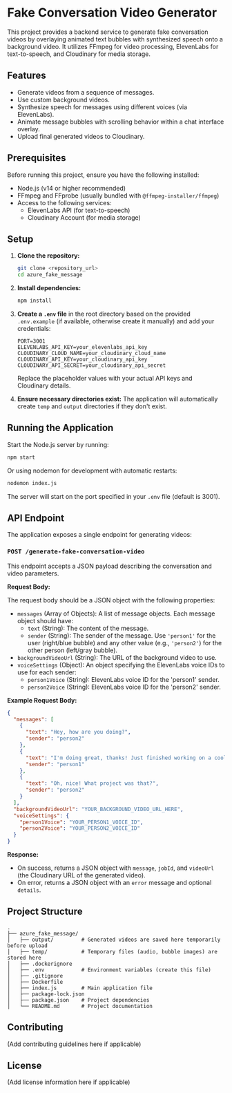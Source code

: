 # Fake Conversation Video Generator

This project provides a backend service to generate fake conversation videos by overlaying animated text bubbles with synthesized speech onto a background video. It utilizes FFmpeg for video processing, ElevenLabs for text-to-speech, and Cloudinary for media storage.

## Features

- Generate videos from a sequence of messages.
- Use custom background videos.
- Synthesize speech for messages using different voices (via ElevenLabs).
- Animate message bubbles with scrolling behavior within a chat interface overlay.
- Upload final generated videos to Cloudinary.

## Prerequisites

Before running this project, ensure you have the following installed:

- Node.js (v14 or higher recommended)
- FFmpeg and FFprobe (usually bundled with `@ffmpeg-installer/ffmpeg`)
- Access to the following services:
    - ElevenLabs API (for text-to-speech)
    - Cloudinary Account (for media storage)

## Setup

1.  **Clone the repository:**
    ```bash
    git clone <repository_url>
    cd azure_fake_message
    ```

2.  **Install dependencies:**
    ```bash
    npm install
    ```

3.  **Create a `.env` file** in the root directory based on the provided `.env.example` (if available, otherwise create it manually) and add your credentials:

    ```env
    PORT=3001
    ELEVENLABS_API_KEY=your_elevenlabs_api_key
    CLOUDINARY_CLOUD_NAME=your_cloudinary_cloud_name
    CLOUDINARY_API_KEY=your_cloudinary_api_key
    CLOUDINARY_API_SECRET=your_cloudinary_api_secret
    ```
    Replace the placeholder values with your actual API keys and Cloudinary details.

4.  **Ensure necessary directories exist:** The application will automatically create `temp` and `output` directories if they don't exist.

## Running the Application

Start the Node.js server by running:

```bash
npm start
```
Or using nodemon for development with automatic restarts:
```bash
nodemon index.js
```
The server will start on the port specified in your `.env` file (default is 3001).

## API Endpoint

The application exposes a single endpoint for generating videos:

### `POST /generate-fake-conversation-video`

This endpoint accepts a JSON payload describing the conversation and video parameters.

**Request Body:**

The request body should be a JSON object with the following properties:

-   `messages` (Array of Objects): A list of message objects. Each message object should have:
    -   `text` (String): The content of the message.
    -   `sender` (String): The sender of the message. Use `'person1'` for the user (right/blue bubble) and any other value (e.g., `'person2'`) for the other person (left/gray bubble).
-   `backgroundVideoUrl` (String): The URL of the background video to use.
-   `voiceSettings` (Object): An object specifying the ElevenLabs voice IDs to use for each sender:
    -   `person1Voice` (String): ElevenLabs voice ID for the 'person1' sender.
    -   `person2Voice` (String): ElevenLabs voice ID for the 'person2' sender.

**Example Request Body:**

```json
{
  "messages": [
    {
      "text": "Hey, how are you doing?",
      "sender": "person2"
    },
    {
      "text": "I'm doing great, thanks! Just finished working on a cool project.",
      "sender": "person1"
    },
    {
      "text": "Oh, nice! What project was that?",
      "sender": "person2"
    }
  ],
  "backgroundVideoUrl": "YOUR_BACKGROUND_VIDEO_URL_HERE",
  "voiceSettings": {
    "person1Voice": "YOUR_PERSON1_VOICE_ID",
    "person2Voice": "YOUR_PERSON2_VOICE_ID"
  }
}
```

**Response:**

-   On success, returns a JSON object with `message`, `jobId`, and `videoUrl` (the Cloudinary URL of the generated video).
-   On error, returns a JSON object with an `error` message and optional `details`.

## Project Structure

```
.
├── azure_fake_message/
│   ├── output/         # Generated videos are saved here temporarily before upload
│   ├── temp/           # Temporary files (audio, bubble images) are stored here
│   ├── .dockerignore
│   ├── .env            # Environment variables (create this file)
│   ├── .gitignore
│   ├── Dockerfile
│   ├── index.js        # Main application file
│   ├── package-lock.json
│   ├── package.json    # Project dependencies
│   └── README.md       # Project documentation
```

## Contributing

(Add contributing guidelines here if applicable)

## License

(Add license information here if applicable) 